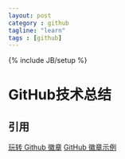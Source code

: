 ```yaml
---
layout: post
category : github
tagline: "learn"
tags : [github]
---
```

{% include JB/setup %}

# GitHub技术总结

## 引用
[玩转 Github 徽章](http://www.imooc.com/article/2319)
[GitHub 徽章示例](https://github.com/boennemann/badges)
